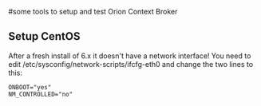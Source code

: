 #some tools to setup and test Orion Context Broker

## Setup CentOS

After a fresh install of 6.x it doesn't have a network interface! You need to edit /etc/sysconfig/network-scripts/ifcfg-eth0 and change the two lines to this:

```
ONBOOT="yes"
NM_CONTROLLED="no"
```
